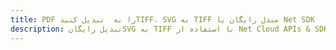 ---title: PDF را به  تبدیل کنیدTIFF، SVG به TIFF مبدل رایگان یا Net SDKdescription: تبدیل رایگانSVG به TIFF با استفاده از Net Cloud APIs & SDK همچنین اسناد PDF را در Cloud ایجاد، ویرایش و رندر کنید.---